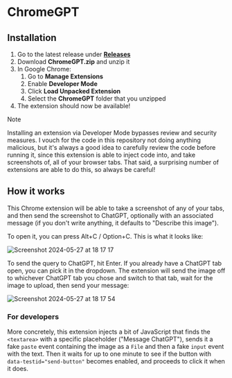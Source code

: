 # ChromeGPT

## Installation

1. Go to the latest release under [**Releases**](https://github.com/blixt/ChromeGPT/releases)
2. Download **ChromeGPT.zip** and unzip it
3. In Google Chrome:
   1. Go to **Manage Extensions**
   2. Enable **Developer Mode**
   3. Click **Load Unpacked Extension**
   4. Select the **ChromeGPT** folder that you unzipped
4. The extension should now be available!

> [!NOTE]
> Installing an extension via Developer Mode bypasses review and security
> measures. I vouch for the code in this repository not doing anything
> malicious, but it's always a good idea to carefully review the code before
> running it, since this extension is able to inject code into, and take
> screenshots of, all of your browser tabs. That said, a surprising number of
> extensions are able to do this, so always be careful!

## How it works

This Chrome extension will be able to take a screenshot of any of your tabs, and
then send the screenshot to ChatGPT, optionally with an associated message (if
you don't write anything, it defaults to "Describe this image").

To open it, you can press Alt+C / Option+C. This is what it looks like:

![Screenshot 2024-05-27 at 18 17 17](https://github.com/blixt/ChromeGPT/assets/158591/c3e2cf59-69ed-4d11-8436-dbbcd5df2876)

To send the query to ChatGPT, hit Enter. If you already have a ChatGPT tab open,
you can pick it in the dropdown. The extension will send the image off to
whichever ChatGPT tab you chose and switch to that tab, wait for the image to
upload, then send your message:

![Screenshot 2024-05-27 at 18 17 54](https://github.com/blixt/ChromeGPT/assets/158591/4f6c97d1-135f-4d11-97bc-873f2ea93e87)

### For developers

More concretely, this extension injects a bit of JavaScript that finds the
`<textarea>` with a specific placeholder ("Message ChatGPT"), sends it a fake
`paste` event containing the image as a `File` and then a fake `input` event
with the text. Then it waits for up to one minute to see if the button with
`data-testid="send-button"` becomes enabled, and proceeds to click it when it
does.
